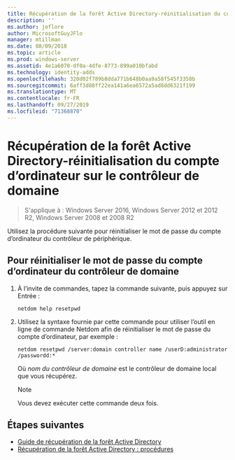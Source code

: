 ```yaml
---
title: Récupération de la forêt Active Directory-réinitialisation du compte d’ordinateur sur le contrôleur de domaine
description: ''
ms.author: joflore
author: MicrosoftGuyJFlo
manager: mtillman
ms.date: 08/09/2018
ms.topic: article
ms.prod: windows-server
ms.assetid: 4e1a6070-df0a-4dfe-8773-899a010bfabd
ms.technology: identity-adds
ms.openlocfilehash: 320d02f789b8dda771b648b0aa9a58f545f3358b
ms.sourcegitcommit: 6aff3d88ff22ea141a6ea6572a5ad8dd6321f199
ms.translationtype: MT
ms.contentlocale: fr-FR
ms.lasthandoff: 09/27/2019
ms.locfileid: "71368870"
---
```

# <a name="ad-forest-recovery---resetting-the-computer-account-on-the-dc"></a>Récupération de la forêt Active Directory-réinitialisation du compte d’ordinateur sur le contrôleur de domaine

>S'applique à : Windows Server 2016, Windows Server 2012 et 2012 R2, Windows Server 2008 et 2008 R2

 Utilisez la procédure suivante pour réinitialiser le mot de passe du compte d’ordinateur du contrôleur de périphérique. 
  
## <a name="to-reset-the-computer-account-password-of-the-domain-controller"></a>Pour réinitialiser le mot de passe du compte d’ordinateur du contrôleur de domaine  

1. À l’invite de commandes, tapez la commande suivante, puis appuyez sur Entrée :  

   ```
   netdom help resetpwd  
   ```
  
2. Utilisez la syntaxe fournie par cette commande pour utiliser l’outil en ligne de commande Netdom afin de réinitialiser le mot de passe du compte d’ordinateur, par exemple :  

   ```
   netdom resetpwd /server:domain controller name /userD:administrator /passwordd:*  
   ```  
  
    Où *nom du contrôleur de domaine* est le contrôleur de domaine local que vous récupérez. 
  
   > [!NOTE]
   > Vous devez exécuter cette commande deux fois.
  
## <a name="next-steps"></a>Étapes suivantes

- [Guide de récupération de la forêt Active Directory](AD-Forest-Recovery-Guide.md)
- [Récupération de la forêt Active Directory : procédures](AD-Forest-Recovery-Procedures.md)
